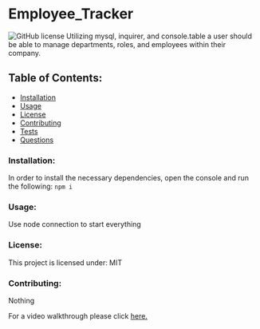 # Employee_Tracker


![GitHub license](https://img.shields.io/github/license/Naereen/StrapDown.js.svg)
Utilizing mysql, inquirer, and console.table a user should be able to manage departments, roles, and employees within their company. 
## Table of Contents:
* [Installation](#installation)
* [Usage](#usage)
* [License](#license)
* [Contributing](#contributing)
* [Tests](#tests)
* [Questions](#questions)
### Installation:
In order to install the necessary dependencies, open the console and run the following:
```npm i```
### Usage:
Use node connection to start everything
### License:
This project is licensed under:
MIT
### Contributing:
Nothing


For a video walkthrough please click [here.](https://youtu.be/-0TW1_DMPlE)
